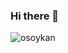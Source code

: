 ### Hi there 👋

![osoykan](https://githubline.herokuapp.com/api/contributions?username=osoykan&years=2011,2012,2013,2014,2015,2016,2017,2018,2019,2020)
<!--
**osoykan/osoykan** is a ✨ _special_ ✨ repository because its `README.md` (this file) appears on your GitHub profile.

Here are some ideas to get you started:

- 🔭 I’m currently working on ...
- 🌱 I’m currently learning ...
- 👯 I’m looking to collaborate on ...
- 🤔 I’m looking for help with ...
- 💬 Ask me about ...
- 📫 How to reach me: ...
- 😄 Pronouns: ...
- ⚡ Fun fact: ...
-->
